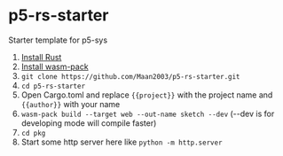 # p5-rs-starter
Starter template for p5-sys

1. [Install Rust](https://www.rust-lang.org/tools/install)
2. [Install wasm-pack](https://rustwasm.github.io/wasm-pack/installer/)
3. `git clone https://github.com/Maan2003/p5-rs-starter.git`
4. `cd p5-rs-starter`
5. Open Cargo.toml and replace `{{project}}` with the project name and `{{author}}` with your name
6. `wasm-pack build --target web --out-name sketch --dev` (--dev is for developing mode will compile faster)
7. `cd pkg`
8. Start some http server here like `python -m http.server`
